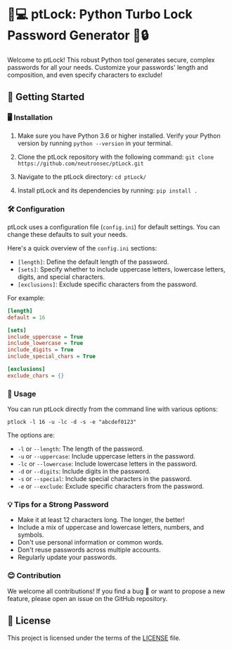 # 💪💻 ptLock: Python Turbo Lock Password Generator 🎉🔒

Welcome to ptLock! This robust Python tool generates secure, complex passwords for all your needs. Customize your passwords' length and composition, and even specify characters to exclude!

## 🚀 Getting Started

### 🖥️ Installation

1. Make sure you have Python 3.6 or higher installed. Verify your Python version by running `python --version` in your terminal.

2. Clone the ptLock repository with the following command: `git clone https://github.com/neutronsec/ptLock.git`

3. Navigate to the ptLock directory: `cd ptLock/`

4. Install ptLock and its dependencies by running: `pip install .`

### 🛠️ Configuration

ptLock uses a configuration file (`config.ini`) for default settings. You can change these defaults to suit your needs.

Here's a quick overview of the `config.ini` sections:

- `[length]`: Define the default length of the password.
- `[sets]`: Specify whether to include uppercase letters, lowercase letters, digits, and special characters.
- `[exclusions]`: Exclude specific characters from the password.

For example:

```ini
[length]
default = 16

[sets]
include_uppercase = True
include_lowercase = True
include_digits = True
include_special_chars = True

[exclusions]
exclude_chars = {}
```

### 🎯 Usage

You can run ptLock directly from the command line with various options:

```shell
ptlock -l 16 -u -lc -d -s -e "abcdef0123"
```

The options are:

- `-l` or `--length`: The length of the password.
- `-u` or `--uppercase`: Include uppercase letters in the password.
- `-lc` or `--lowercase`: Include lowercase letters in the password.
- `-d` or `--digits`: Include digits in the password.
- `-s` or `--special`: Include special characters in the password.
- `-e` or `--exclude`: Exclude specific characters from the password.

### 💡 Tips for a Strong Password

- Make it at least 12 characters long. The longer, the better!
- Include a mix of uppercase and lowercase letters, numbers, and symbols.
- Don't use personal information or common words.
- Don't reuse passwords across multiple accounts.
- Regularly update your passwords.

### 😊 Contribution

We welcome all contributions! If you find a bug 🐛 or want to propose a new feature, please open an issue on the GitHub repository.

## 📄 License

This project is licensed under the terms of the [LICENSE](LICENSE) file.
